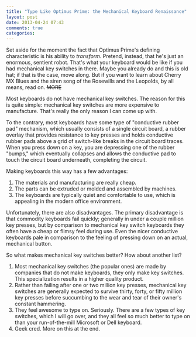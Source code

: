```yaml
---
title: "Type Like Optimus Prime: the Mechanical Keyboard Renaissance"
layout: post
date: 2013-04-24 07:43
comments: true
categories: 
---
```

Set aside for the moment the fact that Optimus Prime's defining characteristic 
is his ability to *transform*. Pretend, instead, that he's just an enormous, 
sentient robot. That's what your keyboard would be like if you had mechanical 
key switches in there. Maybe you already do and this is old hat; if that is 
the case, move along. But if you want to learn about Cherry MX Blues and the 
siren song of the Rosewills and the Leopolds, by all means, read on.
~~MORE~~

Most keyboards do not have mechanical key switches. The reason for this is 
quite simple: mechanical key switches are more expensive to manufacture. 
That's really the only reason I can come up with.

To the contrary, most keyboards have some type of "conductive rubber pad" 
mechanism, which usually consists of a single circuit board, a rubber overlay 
that provides resistance to key presses and holds conductive rubber pads above 
a grid of switch-like breaks in the circuit board traces. When you press down 
on a key, you are depressing one of the rubber "bumps," which eventually 
collapses and allows the conductive pad to touch the circuit board underneath, 
completing the circuit.

Making keyboards this way has a few advantages:

1.  The materials and manufacturing are really cheap.
2.  The parts can be extruded or molded and assembled by machines.
3.  The keyboards are typically quiet and comfortable to use, which is 
    appealing in the modern office environment.

Unfortunately, there are also disadvantages. The primary disadvantage is that 
commodity keyboards fail quickly; generally in under a couple million key 
presses, but by comparison to mechanical key switch keyboards they often have 
a cheap or flimsy feel during use. Even the nicer conductive keyboards pale in 
comparison to the feeling of pressing down on an actual, mechanical button.

So what makes mechanical key switches better? How about another list?

1.  Most mechanical key switches (the popular ones) are made by companies that 
    do not make keyboards, they only make key switches. This specialization 
    results in a higher quality product.
2.  Rather than failing after one or two million key presses, mechanical key 
    switches are generally expected to survive thirty, forty, or fifty million 
    key presses before succumbing to the wear and tear of their owner's 
    constant hammering.
3.  They feel awesome to type on. Seriously. There are a few types of key 
    switches, which I will go over, and they all feel so much better to type 
    on than your run-of-the-mill Microsoft or Dell keyboard.
4.  Geek cred. More on this at the end.


